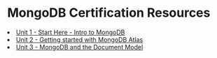 # MongoDB Certification Resources

<li class="masthead__menu-item">
    <a href="https://chintoz.github.io/mongodb-certification/unit1.html">Unit 1 - Start Here - Intro to MongoDB</a>
</li>
<li class="masthead__menu-item">
    <a href="https://chintoz.github.io/mongodb-certification/unit2.html">Unit 2 - Getting started with MongoDB Atlas</a>
</li>
<li class="masthead__menu-item">
    <a href="/unit3.html">Unit 3 - MongoDB and the Document Model</a>
</li>
